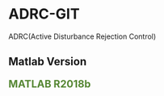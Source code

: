 # ADRC-GIT
ADRC(Active Disturbance Rejection Control)

## Matlab Version
<p style="font-size:20px;color:#568734;font-weight:bold;">
    MATLAB R2018b
</p>

